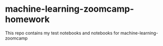 # machine-learning-zoomcamp-homework
This repo contains my test notebooks and notebooks for machine-learning-zoomcamp
